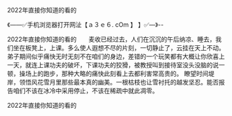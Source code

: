 2022年直接你知道的看的

《——✅手机浏览器打开网沚【ａ３ｅ６. cOm 】 】✅—》--

2022年直接你知道的看的　　麦收已经过去，人们在沉沉的午后纳凉、睡去，我们坐在板凳上，上课。多么使人遐想不尽的片刻，一切静止了，云挂在天上不动。
弟子期间似乎痛快无时无刻不在咱们的身边，差错的一个玩笑都有大概让你欣喜上一天，就连上课功夫的破坏，下课功夫的狡猾，被教授叫到接待室没头没脑的说一顿，操场上的跑步，那种大略的痛快此刻看上去都利害常高贵的。
瞭望时间堤岸，领悟风花雪月里那些最本真的幽美。一根枯枝也让雪衬托的越发坚忍。能否报告咱们不该在冰冷中采用停止，不该在稀疏中就此凋零。





2022年直接你知道的看的
